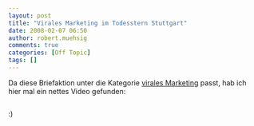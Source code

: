 ```yaml
---
layout: post
title: "Virales Marketing im Todesstern Stuttgart"
date: 2008-02-07 06:50
author: robert.muehsig
comments: true
categories: [Off Topic]
tags: []
---
```

<p>Da diese Briefaktion unter die Kategorie <a href="http://de.wikipedia.org/wiki/Virales_Marketing">virales Marketing</a> passt, hab ich hier mal ein nettes Video gefunden:</p> <p> <div class="wlWriterSmartContent" id="scid:5737277B-5D6D-4f48-ABFC-DD9C333F4C5D:1a2e5bd6-a63f-44fd-876b-e6fe9f534f23" style="padding-right: 0px; display: inline; padding-left: 0px; padding-bottom: 0px; margin: 0px; padding-top: 0px"><div id="eeafb005-8033-401d-a3be-062127f7a719" style="margin: 0px; padding: 0px; display: inline;"><div><a href="http://www.youtube.com/watch?v=uF2djJcPO2A" target="_new"><img src="{{BASE_PATH}}/assets/wp-images/videoae51ae302f73.jpg" galleryimg="no" onload="var downlevelDiv = document.getElementById('eeafb005-8033-401d-a3be-062127f7a719'); downlevelDiv.innerHTML = &quot;&lt;div&gt;&lt;object width=\&quot;425\&quot; height=\&quot;350\&quot;&gt;&lt;param name=\&quot;movie\&quot; value=\&quot;http://www.youtube.com/v/uF2djJcPO2A\&quot;&gt;&lt;\/param&gt;&lt;param name=\&quot;wmode\&quot; value=\&quot;transparent\&quot;&gt;&lt;\/param&gt;&lt;embed src=\&quot;http://www.youtube.com/v/uF2djJcPO2A\&quot; type=\&quot;application/x-shockwave-flash\&quot; wmode=\&quot;transparent\&quot; width=\&quot;425\&quot; height=\&quot;350\&quot;&gt;&lt;\/embed&gt;&lt;\/object&gt;&lt;\/div&gt;&quot;;" alt=""></a></div></div></div></p> <p>:)</p>
